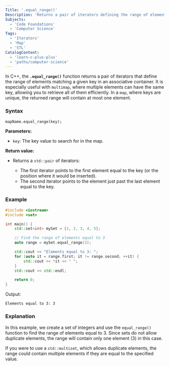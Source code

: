 ```yaml
---
Title: '.equal_range()'
Description: 'Returns a pair of iterators defining the range of elements with the given key'
Subjects:
  - 'Code Foundations'
  - 'Computer Science'
Tags:
  - 'Iterators'
  - 'Map'
  - 'STL'
CatalogContent:
  - 'learn-c-plus-plus'
  - 'paths/computer-science'
---
```


In C++, the **`.equal_range()`** function returns a pair of iterators that define the range of elements matching a given key in an associative container. It is especially useful with `multimap`, where multiple elements can have the same key, allowing you to retrieve all of them efficiently. In a `map`, where keys are unique, the returned range will contain at most one element.

### Syntax

```pseudo
mapName.equal_range(key);
```

**Parameters:**

- `key`: The key value to search for in the map.

**Return value:**
- Returns a `std::pair` of iterators:

  - The first iterator points to the first element equal to the key (or the position where it would be inserted).
  - The second iterator points to the element just past the last element equal to the key.

### Example

```cpp
#include <iostream>
#include <set>

int main() {
    std::set<int> mySet = {1, 2, 3, 4, 5};

    // Find the range of elements equal to 3
    auto range = mySet.equal_range(3);

    std::cout << "Elements equal to 3: ";
    for (auto it = range.first; it != range.second; ++it) {
        std::cout << *it << " ";
    }
    std::cout << std::endl;

    return 0;
}
```

Output:

```shell
Elements equal to 3: 3 
```

### Explanation

In this example, we create a set of integers and use the `equal_range()` function to find the range of elements equal to 3. Since sets do not allow duplicate elements, the range will contain only one element (3) in this case.

If you were to use a `std::multiset`, which allows duplicate elements, the range could contain multiple elements if they are equal to the specified value.
